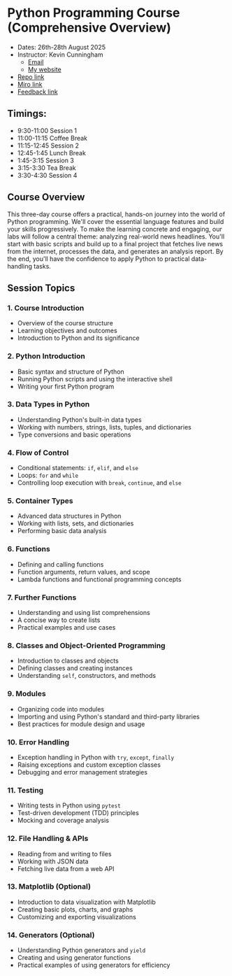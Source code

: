 # Python Programming Course (Comprehensive Overview)

- Dates: 26th-28th August 2025
- Instructor: Kevin Cunningham
  - [Email](mailto:kevin@kevincunningham.co.uk)
  - [My website](https://kevincunningham.co.uk)
- [Repo link](https://github.com/doingandlearning/python-august-2025)
- [Miro link](https://miro.com/app/board/uXjVJQevpJM=/)
- [Feedback link](https://forms.office.com/e/NuS9TKLBRN)

## Timings:

- 9:30-11:00 Session 1
- 11:00-11:15 Coffee Break
- 11:15-12:45 Session 2
- 12:45-1:45 Lunch Break
- 1:45-3:15 Session 3
- 3:15-3:30 Tea Break
- 3:30-4:30 Session 4

## Course Overview

This three-day course offers a practical, hands-on journey into the world of Python programming. We'll cover the essential language features and build your skills progressively. To make the learning concrete and engaging, our labs will follow a central theme: analyzing real-world news headlines. You'll start with basic scripts and build up to a final project that fetches live news from the internet, processes the data, and generates an analysis report. By the end, you'll have the confidence to apply Python to practical data-handling tasks.

## Session Topics

### 1. Course Introduction

- Overview of the course structure
- Learning objectives and outcomes
- Introduction to Python and its significance

### 2. Python Introduction

- Basic syntax and structure of Python
- Running Python scripts and using the interactive shell
- Writing your first Python program

### 3. Data Types in Python

- Understanding Python's built-in data types
- Working with numbers, strings, lists, tuples, and dictionaries
- Type conversions and basic operations

### 4. Flow of Control

- Conditional statements: `if`, `elif`, and `else`
- Loops: `for` and `while`
- Controlling loop execution with `break`, `continue`, and `else`

### 5. Container Types

- Advanced data structures in Python
- Working with lists, sets, and dictionaries
- Performing basic data analysis

### 6. Functions

- Defining and calling functions
- Function arguments, return values, and scope
- Lambda functions and functional programming concepts

### 7. Further Functions

- Understanding and using list comprehensions
- A concise way to create lists
- Practical examples and use cases

### 8. Classes and Object-Oriented Programming

- Introduction to classes and objects
- Defining classes and creating instances
- Understanding `self`, constructors, and methods

### 9. Modules

- Organizing code into modules
- Importing and using Python's standard and third-party libraries
- Best practices for module design and usage

### 10. Error Handling

- Exception handling in Python with `try`, `except`, `finally`
- Raising exceptions and custom exception classes
- Debugging and error management strategies

### 11. Testing

- Writing tests in Python using `pytest`
- Test-driven development (TDD) principles
- Mocking and coverage analysis

### 12. File Handling & APIs

- Reading from and writing to files
- Working with JSON data
- Fetching live data from a web API

### 13. Matplotlib (Optional)

- Introduction to data visualization with Matplotlib
- Creating basic plots, charts, and graphs
- Customizing and exporting visualizations

### 14. Generators (Optional)

- Understanding Python generators and `yield`
- Creating and using generator functions
- Practical examples of using generators for efficiency
